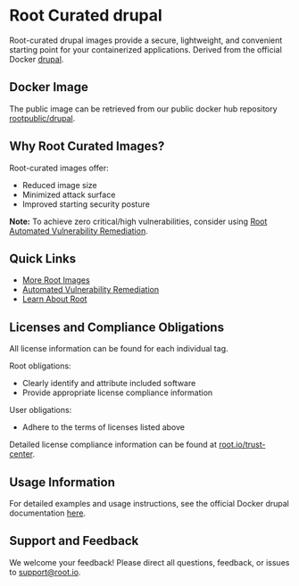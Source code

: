 # Root Curated drupal

Root-curated drupal images provide a secure, lightweight, and convenient starting point for your containerized applications. Derived from the official Docker [drupal](https://hub.docker.com/_/drupal).

## Docker Image
The public image can be retrieved from our public docker hub repository [rootpublic/drupal](https://hub.docker.com/r/rootpublic/drupal).

## Why Root Curated Images?
Root-curated images offer:
- Reduced image size
- Minimized attack surface
- Improved starting security posture

**Note:** To achieve zero critical/high vulnerabilities, consider using [Root Automated Vulnerability Remediation](https://app.root.io).

## Quick Links
- [More Root Images](https://images.root.io)
- [Automated Vulnerability Remediation](https://app.root.io)
- [Learn About Root](https://www.root.io)

## Licenses and Compliance Obligations
All license information can be found for each individual tag.

Root obligations:
- Clearly identify and attribute included software
- Provide appropriate license compliance information

User obligations:
- Adhere to the terms of licenses listed above

Detailed license compliance information can be found at [root.io/trust-center](https://root.io/trust-center).

## Usage Information
For detailed examples and usage instructions, see the official Docker drupal documentation [here](https://hub.docker.com/_/drupal).

## Support and Feedback
We welcome your feedback! Please direct all questions, feedback, or issues to [support@root.io](mailto:support@root.io).